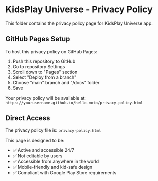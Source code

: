# KidsPlay Universe - Privacy Policy

This folder contains the privacy policy page for KidsPlay Universe app.

## GitHub Pages Setup

To host this privacy policy on GitHub Pages:

1. Push this repository to GitHub
2. Go to repository Settings
3. Scroll down to "Pages" section
4. Select "Deploy from a branch"
5. Choose "main" branch and "/docs" folder
6. Save

Your privacy policy will be available at:
`https://yourusername.github.io/hello-moto/privacy-policy.html`

## Direct Access

The privacy policy file is: `privacy-policy.html`

This page is designed to be:
- ✅ Active and accessible 24/7
- ✅ Not editable by users
- ✅ Accessible from anywhere in the world
- ✅ Mobile-friendly and kid-safe design
- ✅ Compliant with Google Play Store requirements

